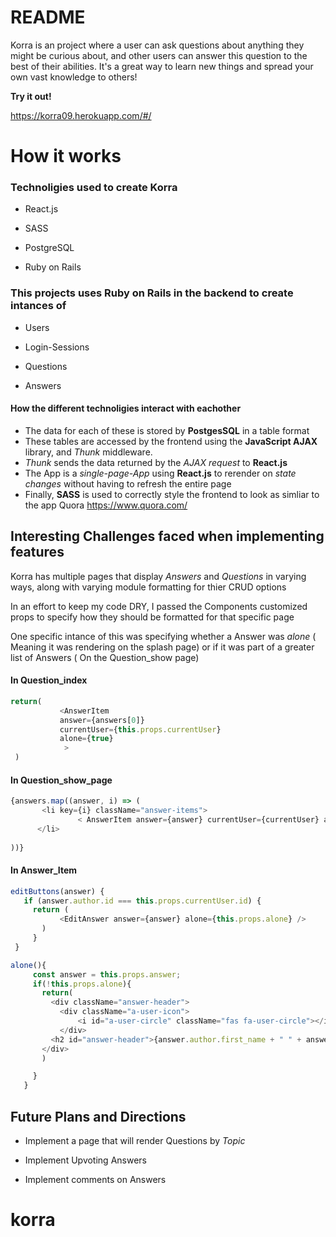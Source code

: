# README
 Korra is an project where a user can ask questions about anything they might be curious about, and other users
can answer this question to the best of their abilities. It's a great way to learn new things and spread your own vast knowledge to others!

**Try it out!**
 
https://korra09.herokuapp.com/#/

# How it works

 ### Technoligies used to create Korra

* React.js

* SASS

* PostgreSQL

* Ruby on Rails


### This projects uses **Ruby on Rails** in the backend to create intances of

* Users 

* Login-Sessions

* Questions

* Answers

#### How the different technoligies interact with eachother

* The data for each of these is stored by **PostgesSQL** in a table format
* These tables are accessed by the frontend using  the **JavaScript AJAX** library, and _Thunk_ middleware.
* _Thunk_ sends the data returned by the _AJAX request_ to **React.js** 
* The App is a _single-page-App_ using **React.js** to rerender on _state changes_ without having to refresh the entire page
* Finally, **SASS** is used to correctly style the frontend to look as simliar to the app Quora https://www.quora.com/

## Interesting Challenges faced when implementing features

Korra has multiple pages that display _Answers_ and _Questions_ in varying ways, along with varying module formatting for thier CRUD options

In an effort to keep my code DRY, I passed the Components customized props to specify how they should be formatted for that specific page

One specific intance of this was specifying whether a Answer was _alone_ ( Meaning it was rendering on the splash page)
or if it was part of a greater list of Answers ( On the Question_show page)

#### In Question_index
```javascript
return(
           <AnswerItem 
           answer={answers[0]}  
           currentUser={this.props.currentUser}
           alone={true}
            >
 )
 ```
 #### In Question_show_page
 ```javascript
 {answers.map((answer, i) => (
        <li key={i} className="answer-items">
                < AnswerItem answer={answer} currentUser={currentUser} alone={false} />
       </li>
                    
 ))}
```
 #### In Answer_Item
 ```javascript
editButtons(answer) {
    if (answer.author.id === this.props.currentUser.id) {
      return (
            <EditAnswer answer={answer} alone={this.props.alone} />
        )
      }
  }
```
 ```javascript
alone(){
      const answer = this.props.answer;
      if(!this.props.alone){
        return(
          <div className="answer-header">
            <div className="a-user-icon">
                <i id="a-user-circle" className="fas fa-user-circle"></i>
            </div>
          <h2 id="answer-header">{answer.author.first_name + " " + answer.author.last_name }</h2>
        </div>
        )

      }
    }
 ```
 
 ## Future Plans and Directions
  
 * Implement a page that will render Questions by _Topic_
 
 * Implement Upvoting Answers
 
 * Implement comments on Answers








# korra
